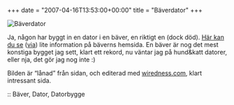 +++
date = "2007-04-16T13:53:00+00:00"
title = "Bäverdator"
+++

<div class="middle">
  <img id="image394" src="http://cdn.junkpile.se/2007/04/1176731214_1176731195_img_1359.png" alt="Bäverdator" />
</div>

Ja, någon har byggt in en dator i en bäver, en riktigt en (dock död). [Här kan du se][1] ([via][2]) lite information på bäverns hemsida. En bäver är nog det mest konstiga bygget jag sett, klart ett rekord, nu väntar jag på hund&#038;katt datorer, eller nja, det gör jag nog inte :) 

Bilden är &#8220;lånad&#8221; från sidan, och editerad med [wiredness.com][3], klart intressant sida.

:: Bäver, Dator, Datorbygge

<small></small>

 [1]: http://yourpsychogirlfriend.com/beav/
 [2]: http://pc.feber.se/feber/art/16958/pc_i_uppstoppad_bver/
 [3]: http://www.wiredness.com/
